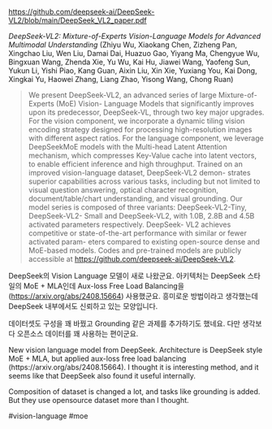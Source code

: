 https://github.com/deepseek-ai/DeepSeek-VL2/blob/main/DeepSeek_VL2_paper.pdf

*DeepSeek-VL2: Mixture-of-Experts Vision-Language Models for Advanced Multimodal Understanding* (Zhiyu Wu, Xiaokang Chen, Zizheng Pan, Xingchao Liu, Wen Liu, Damai Dai, Huazuo Gao, Yiyang Ma, Chengyue Wu, Bingxuan Wang, Zhenda Xie, Yu Wu, Kai Hu, Jiawei Wang, Yaofeng Sun, Yukun Li, Yishi Piao, Kang Guan, Aixin Liu, Xin Xie, Yuxiang You, Kai Dong, Xingkai Yu, Haowei Zhang, Liang Zhao, Yisong Wang, Chong Ruan)

> We present DeepSeek-VL2, an advanced series of large Mixture-of-Experts (MoE) Vision- Language Models that significantly improves upon its predecessor, DeepSeek-VL, through two key major upgrades. For the vision component, we incorporate a dynamic tiling vision encoding strategy designed for processing high-resolution images with different aspect ratios. For the language component, we leverage DeepSeekMoE models with the Multi-head Latent Attention mechanism, which compresses Key-Value cache into latent vectors, to enable efficient inference and high throughput. Trained on an improved vision-language dataset, DeepSeek-VL2 demon- strates superior capabilities across various tasks, including but not limited to visual question answering, optical character recognition, document/table/chart understanding, and visual grounding. Our model series is composed of three variants: DeepSeek-VL2-Tiny, DeepSeek-VL2- Small and DeepSeek-VL2, with 1.0B, 2.8B and 4.5B activated parameters respectively. DeepSeek- VL2 achieves competitive or state-of-the-art performance with similar or fewer activated param- eters compared to existing open-source dense and MoE-based models. Codes and pre-trained models are publicly accessible at https://github.com/deepseek-ai/DeepSeek-VL2.

DeepSeek의 Vision Language 모델이 새로 나왔군요. 아키텍처는 DeepSeek 스타일의 MoE + MLA인데 Aux-loss Free Load Balancing을 (https://arxiv.org/abs/2408.15664) 사용했군요. 흥미로운 방법이라고 생각했는데 DeepSeek 내부에서도 신뢰하고 있는 모양입니다.

데이터셋도 구성을 꽤 바꿨고 Grounding 같은 과제를 추가하기도 했네요. 다만 생각보다 오픈소스 데이터를 꽤 사용하는 편이군요.

<english>
New vision language model from DeepSeek. Architecture is DeepSeek style MoE + MLA, but applied aux-loss free load balancing (https://arxiv.org/abs/2408.15664). I thought it is interesting method, and it seems like that DeepSeek also found it useful internally.

Composition of dataset is changed a lot, and tasks like grounding is added. But they use opensource dataset more than I thought.
</english>

#vision-language #moe 